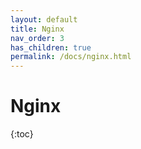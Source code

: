 ```yaml
---
layout: default
title: Nginx
nav_order: 3
has_children: true
permalink: /docs/nginx.html
---
```


# Nginx

{:toc}
